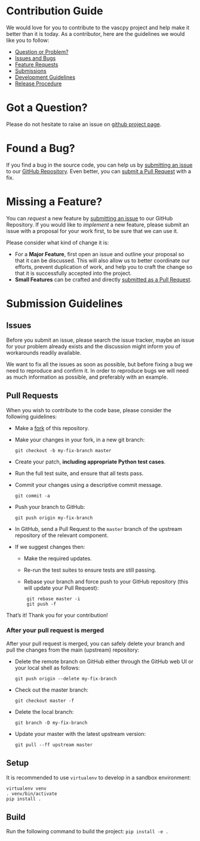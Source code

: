 # Contribution Guide

We would love for you to contribute to the vascpy project and help make it better than it is today.
As a contributor, here are the guidelines we would like you to follow:

- [Question or Problem?](#got-a-question)
- [Issues and Bugs](#found-a-bug)
- [Feature Requests](#missing-a-feature)
- [Submissions](#submission-guidelines)
- [Development Guidelines](#development)
- [Release Procedure](#release)

# Got a Question?

Please do not hesitate to raise an issue on [github project page][github].

# Found a Bug?

If you find a bug in the source code, you can help us by [submitting an issue](#issues)
to our [GitHub Repository][github]. Even better, you can [submit a Pull Request](#pull-requests) with a fix.

# Missing a Feature?

You can _request_ a new feature by [submitting an issue](#issues) to our GitHub Repository.
If you would like to _implement_ a new feature, please submit an issue with a proposal for your
work first, to be sure that we can use it.

Please consider what kind of change it is:

- For a **Major Feature**, first open an issue and outline your proposal so that it can be
  discussed. This will also allow us to better coordinate our efforts, prevent duplication of work,
  and help you to craft the change so that it is successfully accepted into the project.
- **Small Features** can be crafted and directly [submitted as a Pull Request](#pull-requests).

# Submission Guidelines

## Issues

Before you submit an issue, please search the issue tracker, maybe an issue for your problem
already exists and the discussion might inform you of workarounds readily available.

We want to fix all the issues as soon as possible, but before fixing a bug we need to reproduce
and confirm it. In order to reproduce bugs we will need as much information as possible, and
preferably with an example.

## Pull Requests

When you wish to contribute to the code base, please consider the following guidelines:

- Make a [fork](https://guides.github.com/activities/forking/) of this repository.
- Make your changes in your fork, in a new git branch:

  ```shell
  git checkout -b my-fix-branch master
  ```

- Create your patch, **including appropriate Python test cases**.
- Run the full test suite, and ensure that all tests pass.
- Commit your changes using a descriptive commit message.

  ```shell
  git commit -a
  ```

- Push your branch to GitHub:

  ```shell
  git push origin my-fix-branch
  ```

- In GitHub, send a Pull Request to the `master` branch of the upstream repository of the relevant component.
- If we suggest changes then:

  - Make the required updates.
  - Re-run the test suites to ensure tests are still passing.
  - Rebase your branch and force push to your GitHub repository (this will update your Pull Request):

    ```shell
     git rebase master -i
     git push -f
    ```

That’s it! Thank you for your contribution!

### After your pull request is merged

After your pull request is merged, you can safely delete your branch and pull the changes from
the main (upstream) repository:

- Delete the remote branch on GitHub either through the GitHub web UI or your local shell as follows:

  ```shell
  git push origin --delete my-fix-branch
  ```

- Check out the master branch:

  ```shell
  git checkout master -f
  ```

- Delete the local branch:

  ```shell
  git branch -D my-fix-branch
  ```

- Update your master with the latest upstream version:

  ```shell
  git pull --ff upstream master
  ```

[github]: https://github.com/BlueBrain/BluePySubcellular


## Setup

It is recommended to use `virtualenv` to develop in a sandbox environment:

```
virtualenv venv
. venv/bin/activate
pip install .
```

## Build

Run the following command to build the project: `pip install -e .`

